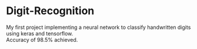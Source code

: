 # Digit-Recognition
My first project implementing a neural network to classify handwritten digits using keras and tensorflow.<br/>
Accuracy of 98.5% achieved. 
